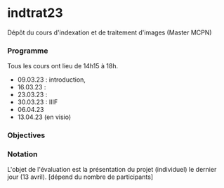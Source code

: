# indtrat23
Dépôt du cours d'indexation et de traitement d'images (Master MCPN)

### Programme

Tous les cours ont lieu de 14h15 à 18h.

* 09.03.23 : introduction, 
* 16.03.23 :
* 23.03.23 : 
* 30.03.23 : IIIF
* 06.04.23
* 13.04.23 (en visio)

### Objectives





### Notation

L'objet de l'évaluation est la présentation du projet (individuel) le dernier jour (13 avril). 
[dépend du nombre de participants]
